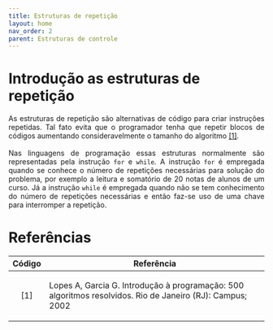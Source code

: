 ```yaml
---
title: Estruturas de repetição
layout: home
nav_order: 2
parent: Estruturas de controle
---
```


<!--Don't delete this script-->
<script src = "https://polyfill.io/v3/polyfill.min.js?features=es6"></script>
<script id = "MathJax-script" async src="https://cdn.jsdelivr.net/npm/mathjax@3/es5/tex-mml-chtml.js"></script>
<!--Don't delete this script-->

<h1>Introdução as estruturas de repetição</h1>

<p align = "justify">
As estruturas de repetição são alternativas de código para criar instruções repetidas. Tal fato evita que o programador tenha que repetir blocos de códigos aumentando consideravelmente o tamanho do algoritmo <a href="#ref1">[1]</a>.
<br><br>
Nas linguagens de programação essas estruturas normalmente são representadas pela instrução <code>for</code> e <code>while</code>. A instrução <code>for</code> é empregada quando se conhece o número de repetições necessárias para solução do problema, por exemplo a leitura e somatório de 20 notas de alunos de um curso. Já a instrução <code>while</code> é empregada quando não se tem conhecimento do número de repetições necessárias e então faz-se uso de uma chave para interromper a repetição.
</p>


<h1>Referências</h1>

<table>
    <thead>
        <tr>
            <th>Código</th>
            <th>Referência</th>
        </tr>
    </thead>
    <tbody>
        <tr>
            <td><p align = "center" id = "ref1">[1]</p></td>
            <td><p align = "left">Lopes A, Garcia G. Introdução à programação: 500 algoritmos resolvidos. Rio de Janeiro (RJ): Campus; 2002</p></td>
        </tr>
    </tbody>
</table>